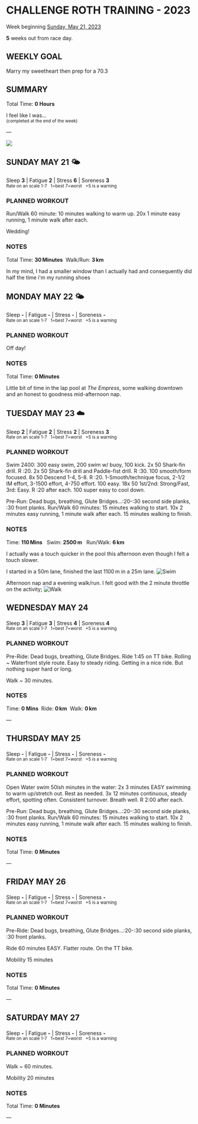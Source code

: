 # CHALLENGE ROTH TRAINING - 2023
Week beginning [Sunday, May 21, 2023](javascript:flick('sun');)

**5** weeks out from race day.

## WEEKLY GOAL
Marry my sweetheart then prep for a 70.3

## SUMMARY
Total Time: **0 Hours**

I feel like I was...
<br /><sup>(completed at the end of the week)</sup>

&mdash;

![](/assets/jpg/II-9x550.jpeg)

## SUNDAY MAY 21 🌤
Sleep **3** | Fatigue **2** | Stress **6** | Soreness **3**
<sup><br />Rate on an scale 1-7 &nbsp; 1=best 7=worst &nbsp; +5 is a warning</sup>

### PLANNED WORKOUT
Run/Walk 60 minute: 
10 minutes walking to warm up. 
20x 1 minute easy running, 1 minute walk after each. 

Wedding!

### NOTES
Total Time: **30&#8239;Minutes** &nbsp;Walk/Run: **3&#8239;km**

In my mind, I had a smaller window than I actually had and 
consequently did half the time i'm my running shoes 

<!---->
## MONDAY MAY 22 🌤
Sleep **-** | Fatigue **-** | Stress **-** | Soreness **-**
<sup><br />Rate on an scale 1-7 &nbsp; 1=best 7=worst &nbsp; +5 is a warning</sup>

### PLANNED WORKOUT
Off day!

### NOTES
Total Time: **0&#8239;Minutes**

Little bit of time in the lap pool at _The Empress_, some 
walking downtown and an honest to goodness mid-afternoon nap.

<!---->
## TUESDAY MAY 23 ☁️
Sleep **2** | Fatigue **2** | Stress **2** | Soreness **3**
<sup><br />Rate on an scale 1-7 &nbsp; 1=best 7=worst &nbsp; +5 is a warning</sup>

### PLANNED WORKOUT
Swim 2400: 
300 easy swim, 200 swim w/ buoy, 100 kick. 
2x 50 Shark-fin drill. R :20. 
2x 50 Shark-fin drill and Paddle-fist drill. R :30. 
100 smooth/form focused. 
8x 50 Descend 1-4, 5-8. R :20. 
1-Smooth/technique focus, 2-1/2 IM effort, 3-1500 effort, 4-750 effort. 
100 easy. 
18x 50 1st/2nd: Strong/Fast, 3rd: Easy. R :20 after each. 
100 super easy to cool down.

Pre-Run: Dead bugs, breathing, Glute Bridges...:20-:30 second side planks, :30 front planks.
Run/Walk 60 minutes: 
15 minutes walking to start. 
10x 2 minutes easy running, 1 minute walk after each. 
15 minutes walking to finish.

### NOTES
Time: **110&#8239;Mins** &nbsp; Swim: **2500&#8239;m** &nbsp; Run/Walk: **6&#8239;km**

I actually was a touch quicker in the pool this afternoon even 
though I felt a touch slower.
<!----->
I started in a 50m lane, finished the last 1100&#8239;m in a 
25m lane.
![Swim](/assets/jpg/swim/20230523.1.jpeg)

Afternoon nap and a evening walk/run.  I felt good with the 2 
minute throttle on the activity;
![Walk](/assets/jpg/swim/walkrun-20230523.jpeg)

<!---->
## WEDNESDAY MAY 24
Sleep **3** | Fatigue **3** | Stress **4** | Soreness **4**
<sup><br />Rate on an scale 1-7 &nbsp; 1=best 7=worst &nbsp; +5 is a warning</sup>

### PLANNED WORKOUT
Pre-Ride: Dead bugs, breathing, Glute Bridges.
Ride 1:45 on TT bike. 
Rolling ~ Waterfront style route. 
Easy to steady riding. Getting in a nice ride. But nothing 
super hard or long. 

Walk ~ 30 minutes.

### NOTES
Time: **0 Mins** &nbsp;Ride: **0&#8239;km** &nbsp;Walk: **0&#8239;km**

&mdash;  

<!---->
## THURSDAY MAY 25
Sleep **-** | Fatigue **-** | Stress **-** | Soreness **-**
<sup><br />Rate on an scale 1-7 &nbsp; 1=best 7=worst &nbsp; +5 is a warning</sup>

### PLANNED WORKOUT
Open Water swim 50ish minutes in the water: 
2x 3 minutes EASY swimming to warm up/stretch out. Rest as needed. 
3x 12 minutes continuous, steady effort, spotting often. Consistent turnover. Breath well. 
R 2:00 after each. 

Pre-Run: Dead bugs, breathing, Glute Bridges...:20-:30 second side planks, :30 front planks.
Run/Walk 60 minutes: 
15 minutes walking to start. 
10x 2 minutes easy running, 1 minute walk after each. 
15 minutes walking to finish.

### NOTES
Total Time: **0 Minutes**

&mdash;  

<!---->
## FRIDAY MAY 26
Sleep **-** | Fatigue **-** | Stress **-** | Soreness **-**
<sup><br />Rate on an scale 1-7 &nbsp; 1=best 7=worst &nbsp; +5 is a warning</sup>

### PLANNED WORKOUT
Pre-Ride: Dead bugs, breathing, Glute Bridges...:20-:30 second side planks, :30 front planks.

Ride 60 minutes EASY. Flatter route. On the TT bike. 

Mobility 15 minutes

### NOTES
Total Time: **0 Minutes**

&mdash;  

<!---->
## SATURDAY MAY 27
Sleep **-** | Fatigue **-** | Stress **-** | Soreness **-**
<sup><br />Rate on an scale 1-7 &nbsp; 1=best 7=worst &nbsp; +5 is a warning</sup>

### PLANNED WORKOUT
Walk ~ 60 minutes. 

Mobility 20 minutes

### NOTES
Total Time: **0 Minutes**

&mdash;  
